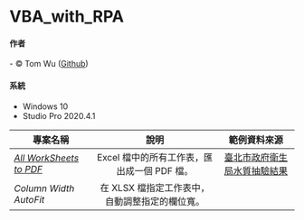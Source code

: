 # VBA_with_RPA   

#### 作者
<span> - &copy; Tom Wu (<a href="https://github.com/YenLinWu">Github</a>) </span>  

#### 系統    
* Windows 10
* Studio Pro 2020.4.1  
 
| 專案名稱 | 說明 | 範例資料來源 | 
| ---------- | :-----------: | :-----------: | 
| *[All WorkSheets to PDF](https://github.com/YenLinWu/RPA_UiPath/tree/master/Excel%20VBA%20x%20UiPath/All%20WorkSheets%20to%20PDF)* | Excel 檔中的所有工作表，匯出成一個 PDF 檔。 | [臺北市政府衛生局水質抽驗結果](https://data.gov.tw/dataset/121918) | 
| *Column Width AutoFit* | 在 XLSX 檔指定工作表中，自動調整指定的欄位寬。 |  |

